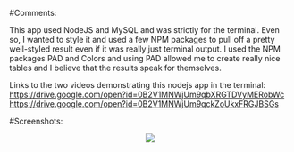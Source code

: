 










#Comments:

This app used NodeJS and MySQL and was strictly for the terminal.  Even so, I wanted to style it and used a few NPM packages to pull off a pretty well-styled result even if it was really just terminal output.  I used the NPM packages PAD and Colors and using PAD allowed me to create really nice tables and I believe that the results speak for themselves.

Links to the two videos demonstrating this nodejs app in the terminal:<br>
https://drive.google.com/open?id=0B2V1MNWjUm9qbXRGTDVyMERobWc<br>
https://drive.google.com/open?id=0B2V1MNWjUm9qckZoUkxFRGJBSGs


#Screenshots:
<p align="center">
<span>
<img src="https://github.com/gsgallant/screenshots/blob/master/bamazon/Screen%20Shot%202016-06-17%20at%2012.28.26%20PM.png"/>

</span>
</p>


